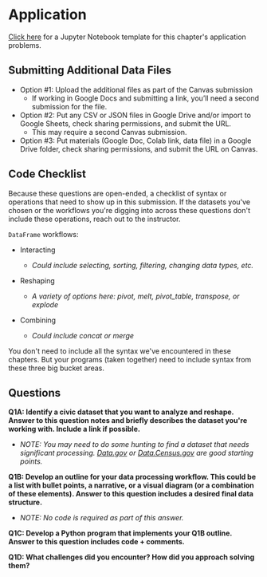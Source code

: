 # Application

[Click here](https://colab.research.google.com/drive/1vYSi18sXN626pFbT7GlHU7TXZLdOtxVJ?usp=sharing) for a Jupyter Notebook template for this chapter's application problems.

## Submitting Additional Data Files 

- Option #1: Upload the additional files as part of the Canvas submission
  * If working in Google Docs and submitting a link, you’ll need a second submission for the file.
- Option #2: Put any CSV or JSON files in Google Drive and/or import to Google Sheets, check sharing permissions, and submit the URL.
  * This may require a second Canvas submission.
- Option #3: Put materials (Google Doc, Colab link, data file) in a Google Drive folder, check sharing permissions, and submit the URL on Canvas.

## Code Checklist

Because these questions are open-ended, a checklist of syntax or operations that need to show up in this submission. If the datasets you've chosen or the workflows you're digging into across these questions don't include these operations, reach out to the instructor.

`DataFrame` workflows:

- Interacting
  * *Could include selecting, sorting, filtering, changing data types, etc.*

- Reshaping
  * *A variety of options here: pivot, melt, pivot_table, transpose, or explode*

- Combining
  * *Could include concat or merge*

You don't need to include all the syntax we've encountered in these chapters. But your programs (taken together) need to include syntax from these three big bucket areas.

## Questions 

**Q1A: Identify a civic dataset that you want to analyze and reshape. Answer to this question notes and briefly describes the dataset you're working with. Include a link if possible.**
- *NOTE: You may need to do some hunting to find a dataset that needs significant processing. [Data.gov](https://data.gov/) or [Data.Census.gov](https://data.census.gov/) are good starting points.* 

**Q1B: Develop an outline for your data processing workflow. This could be a list with bullet points, a narrative, or a visual diagram (or a combination of these elements). Answer to this question includes a desired final data structure.**
- *NOTE: No code is required as part of this answer.*

**Q1C: Develop a Python program that implements your Q1B outline. Answer to this question includes code + comments.**

**Q1D: What challenges did you encounter? How did you approach solving them?**